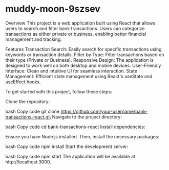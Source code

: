 # muddy-moon-9szsev

Overview
This project is a web application built using React that allows users to search and filter bank transactions. Users can categorize transactions as either private or business, enabling better financial management and tracking.

Features
Transaction Search: Easily search for specific transactions using keywords or transaction details.
Filter by Type: Filter transactions based on their type (Private or Business).
Responsive Design: The application is designed to work well on both desktop and mobile devices.
User-Friendly Interface: Clean and intuitive UI for seamless interaction.
State Management: Efficient state management using React's useState and useEffect hooks.

To get started with this project, follow these steps:

Clone the repository:

bash
Copy code
git clone https://github.com/your-username/bank-transactions-react.git
Navigate to the project directory:

bash
Copy code
cd bank-transactions-react
Install dependencies:

Ensure you have Node.js installed. Then, install the necessary packages:

bash
Copy code
npm install
Start the development server:

bash
Copy code
npm start
The application will be available at http://localhost:3000.
